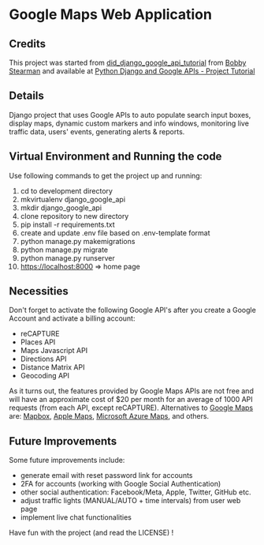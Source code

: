 # Google Maps Web Application

## Credits

This project was started from [did_django_google_api_tutorial](https://github.com/bobby-didcoding/did_django_google_api_tutorial) from [Bobby Stearman](https://github.com/bobby-didcoding) and available at [Python Django and Google APIs - Project Tutorial](https://www.youtube.com/watch?v=_vCT42vDfgw&ab_channel=freeCodeCamp.org)

## Details

Django project that uses Google APIs to auto populate search input boxes, display maps, dynamic custom markers and info windows, monitoring live traffic data, users' events, generating alerts & reports.

## Virtual Environment and Running the code

Use following commands to get the project up and running:

1) cd to development directory
2) mkvirtualenv django_google_api
3) mkdir django_google_api
4) clone repository to new directory
5) pip install -r requirements.txt
6) create and update .env file based on .env-template format
7) python manage.py makemigrations
8) python manage.py migrate
9) python manage.py runserver
10) <https://localhost:8000> => home page

## Necessities

Don't forget to activate the following Google API's after you create a Google Account and activate a billing account:

- reCAPTURE
- Places API
- Maps Javascript API
- Directions API
- Distance Matrix API
- Geocoding API

As it turns out, the features provided by Google Maps APIs are not free and will have an approximate cost of $20 per month for an average of 1000 API requests (from each API, except reCAPTURE). Alternatives to [Google Maps](https://developers.google.com/maps) are: [Mapbox](https://www.mapbox.com/), [Apple Maps](https://developer.apple.com/maps/), [Microsoft Azure Maps](https://www.microsoft.com/en-us/maps), and others.

## Future Improvements

Some future improvements include:

- generate email with reset password link for accounts
- 2FA for accounts (working with Google Social Authentication)
- other social authentication: Facebook/Meta, Apple, Twitter, GitHub etc.
- adjust traffic lights (MANUAL/AUTO + time intervals) from user web page
- implement live chat functionalities

Have fun with the project (and read the LICENSE) !
